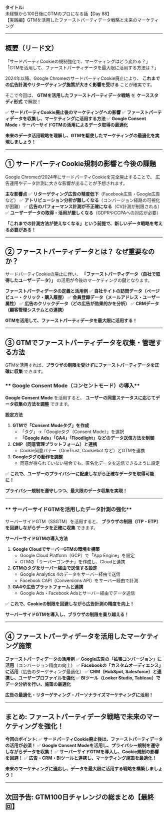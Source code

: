 **タイトル:**\
未経験から100日後にGTMのプロになる話【Day 88】\
【実践編】GTMを活用したファーストパーティデータ戦略と未来のマーケティング

---

## **概要（リード文）**

「サードパーティCookieの規制強化で、マーケティングはどう変わる？」
「GTMを活用して、ファーストパーティデータを最大限に活用する方法は？」

2024年以降、Google ChromeのサードパーティCookie廃止により、
**これまでの広告計測やリターゲティング施策が大きく影響を受ける** ことが確実です。

そこで今回は、 **GTMを活用したファーストパーティデータ戦略** を **ケーススタディ形式** で解説！

✅ **サードパーティCookie廃止後のマーケティングへの影響**
✅ **ファーストパーティデータを収集し、マーケティングに活用する方法**
✅ **Google Consent Mode・サーバーサイドGTMの活用によるデータ取得の最適化**

**未来のデータ活用戦略を理解し、GTMを駆使したマーケティングの最適化を実現しましょう！**

---

## **① サードパーティCookie規制の影響と今後の課題**

Google Chromeが2024年にサードパーティCookieを完全廃止することで、
広告運用やデータ計測に大きな影響が出ることが予想されます。

 **主な影響点**
✅ **リターゲティング広告の精度低下**（Facebook広告・Google広告など）
✅ **アトリビューション分析が難しくなる**（コンバージョン経路の可視化が困難）
✅ **広告のパフォーマンス計測が不正確になる**（CV計測が制限される）
✅ **ユーザーデータの取得・活用が厳しくなる**（GDPRやCCPAへの対応が必要）

 **「これまでの計測方法が使えなくなる」という前提で、新しいデータ戦略を考える必要がある！**

---

## **② ファーストパーティデータとは？ なぜ重要なのか？**

サードパーティCookieの廃止に伴い、
**「ファーストパーティデータ（自社で取得したユーザーデータ）」** の活用が今後のマーケティングの鍵となります。

 **ファーストパーティデータの定義と活用例**
✅ **自社サイトの訪問データ（ページビュー・クリック・購入履歴）**
✅ **会員登録データ（メールアドレス・ユーザー属性）**
✅ **広告のクリックデータ（どの広告が効果的かを分析）**
✅ **CRMデータ（顧客管理システムとの連携）**

 **GTMを活用して、ファーストパーティデータを最大限に活用する！**

---

## **③ GTMでファーストパーティデータを収集・管理する方法**

GTMを活用すれば、**ブラウザの制限を受けずにファーストパーティデータを正確に収集** できます。

### ** Google Consent Mode（コンセントモード）の導入**

**Google Consent Mode** を活用すると、
**ユーザーの同意ステータスに応じてデータ収集の方法を調整** できます。

 **設定方法**
1. **GTMで「Consent Modeタグ」を作成**
   - 「タグ」→「Googleタグ（Consent Mode）」を選択
   - **「Google Ads」「GA4」「Floodlight」などのデータ送信方法を制御**
2. **CMP（同意管理プラットフォーム）と連携**
   - Cookie同意バナー（OneTrust, Cookiebot など）とGTMを連携
3. **Googleタグの動作を調整**
   - 同意が得られていない場合でも、匿名化データを送信できるように設定

✅ **これで、ユーザーのプライバシーに配慮しながら正確なデータを取得可能に！**

 **プライバシー規制を遵守しつつ、最大限のデータ収集を実現！**

---

### ** サーバーサイドGTMを活用したデータ計測の強化**

サーバーサイドGTM（SSGTM）を活用すると、
**ブラウザの制限（ITP・ETP）を回避しながらデータを正確に収集** できます。

 **サーバーサイドGTMの導入方法**
1. **Google CloudでサーバーGTMの環境を構築**
   - Google Cloud Platform（GCP）で「App Engine」を設定
   - GTMの「サーバーコンテナ」を作成し、Cloudと連携
2. **GTMのタグをサーバー経由で送信する設定**
   - Google Analytics 4のデータをサーバー経由で送信
   - Facebook CAPI（Conversions API）をサーバー経由で計測
3. **GA4や広告プラットフォームと連携**
   - Google Ads・Facebook Adsとサーバー経由でデータ送信

✅ **これで、Cookieの制限を回避しながら広告計測の精度を向上！**

 **サーバーサイドGTMを導入し、ブラウザの制限を乗り越える！**

---

## **④ ファーストパーティデータを活用したマーケティング施策**

 **ファーストパーティデータの活用例**
✅ **Google広告の「拡張コンバージョン」に活用**（コンバージョン精度の向上）
✅ **Facebookの「カスタムオーディエンス」に活用**（広告のターゲティング最適化）
✅ **CRM（HubSpot, Salesforce）と連携し、ユーザープロファイルを強化**
✅ **BIツール（Looker Studio, Tableau）でデータ分析を行い、施策の最適化**

 **広告の最適化・リターゲティング・パーソナライズマーケティングに活用！**

---

## **まとめ: ファーストパーティデータ戦略で未来のマーケティングを強化！**

 **今回のポイント:**
✅ **サードパーティCookie廃止後は、ファーストパーティデータの活用が必須！**
✅ **Google Consent Modeを活用し、プライバシー規制を遵守しながらデータを収集！**
✅ **サーバーサイドGTMを導入し、Cookie規制の影響を回避！**
✅ **広告・CRM・BIツールと連携し、マーケティング施策を最適化！**

**未来のマーケティングに適応し、データを最大限に活用する戦略を構築しましょう！**

---

## **次回予告: GTM100日チャレンジの総まとめ【最終回】**